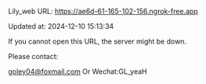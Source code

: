 Lily_web URL: https://ae6d-61-165-102-156.ngrok-free.app

Updated at: 2024-12-10 15:13:34

If you cannot open this URL, the server might be down.

Please contact: 

goley04@foxmail.com Or Wechat:GL_yeaH